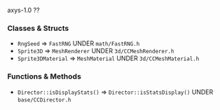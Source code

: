 axys-1.0 ??

### Classes & Structs
* ```RngSeed``` => ```FastRNG``` UNDER ```math/FastRNG.h```
* ```Sprite3D``` => ```MeshRenderer``` UNDER ```3d/CCMeshRenderer.h```
* ```Sprite3DMaterial``` => ```MeshMaterial``` UNDER ```3d/CCMeshMaterial.h```

### Functions & Methods
* ```Director::isDisplayStats()``` => ```Director::isStatsDisplay()``` UNDER ```base/CCDirector.h```

